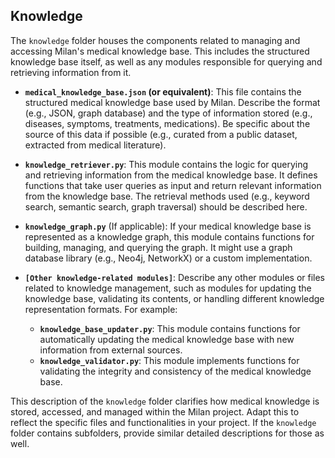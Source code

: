## Knowledge

The `knowledge` folder houses the components related to managing and accessing Milan's medical knowledge base. This includes the structured knowledge base itself, as well as any modules responsible for querying and retrieving information from it.

* **`medical_knowledge_base.json` (or equivalent)**:  This file contains the structured medical knowledge base used by Milan.  Describe the format (e.g., JSON, graph database) and the type of information stored (e.g., diseases, symptoms, treatments, medications).  Be specific about the source of this data if possible (e.g., curated from a public dataset, extracted from medical literature).

* **`knowledge_retriever.py`**: This module contains the logic for querying and retrieving information from the medical knowledge base. It defines functions that take user queries as input and return relevant information from the knowledge base. The retrieval methods used (e.g., keyword search, semantic search, graph traversal) should be described here.

* **`knowledge_graph.py`** (If applicable): If your medical knowledge base is represented as a knowledge graph, this module contains functions for building, managing, and querying the graph.  It might use a graph database library (e.g., Neo4j, NetworkX) or a custom implementation.

* **`[Other knowledge-related modules]`**:  Describe any other modules or files related to knowledge management, such as modules for updating the knowledge base, validating its contents, or handling different knowledge representation formats. For example:
    * **`knowledge_base_updater.py`**: This module contains functions for automatically updating the medical knowledge base with new information from external sources.
    * **`knowledge_validator.py`**: This module implements functions for validating the integrity and consistency of the medical knowledge base.


This description of the `knowledge` folder clarifies how medical knowledge is stored, accessed, and managed within the Milan project.  Adapt this to reflect the specific files and functionalities in your project.  If the `knowledge` folder contains subfolders, provide similar detailed descriptions for those as well.